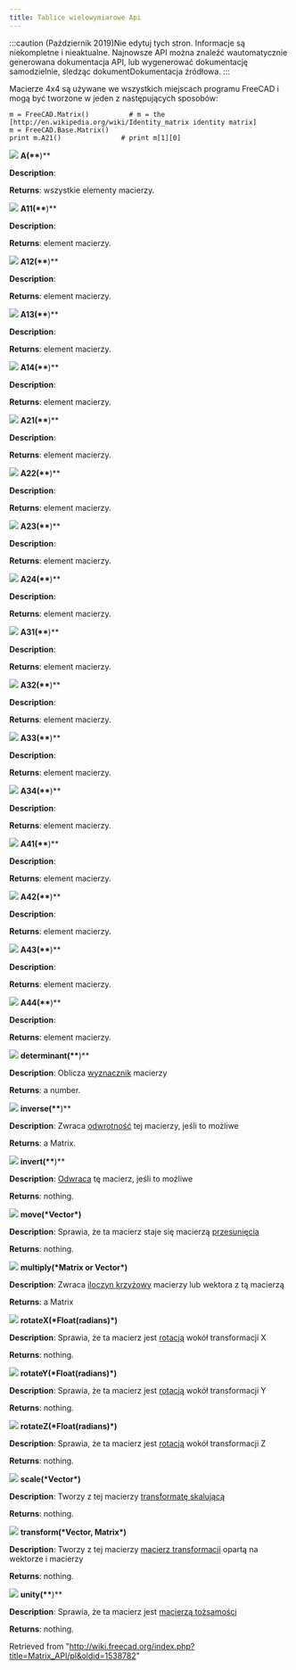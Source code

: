 ```yaml
---
title: Tablice wielowymiarowe Api
---
```


:::caution
(Październik 2019)Nie edytuj tych stron. Informacje są niekompletne i nieaktualne. Najnowsze API można znaleźć wautomatycznie generowana dokumentacja API, lub wygenerować dokumentację samodzielnie, śledząc dokumentDokumentacja źródłowa.
:::

Macierze 4x4 są używane we wszystkich miejscach programu FreeCAD i mogą być tworzone w jeden z następujących sposobów:

```
m = FreeCAD.Matrix()          # m = the [http://en.wikipedia.org/wiki/Identity_matrix identity matrix]
m = FreeCAD.Base.Matrix()
print m.A21()               # print m[1][0]

```

![](/images/Method.png) **A(\*\***)\*\*

**Description**:

**Returns**: wszystkie elementy macierzy.

![](/images/Method.png) **A11(\*\***)\*\*

**Description**:

**Returns**: element macierzy.

![](/images/Method.png) **A12(\*\***)\*\*

**Description**:

**Returns**: element macierzy.

![](/images/Method.png) **A13(\*\***)\*\*

**Description**:

**Returns**: element macierzy.

![](/images/Method.png) **A14(\*\***)\*\*

**Description**:

**Returns**: element macierzy.

![](/images/Method.png) **A21(\*\***)\*\*

**Description**:

**Returns**: element macierzy.

![](/images/Method.png) **A22(\*\***)\*\*

**Description**:

**Returns**: element macierzy.

![](/images/Method.png) **A23(\*\***)\*\*

**Description**:

**Returns**: element macierzy.

![](/images/Method.png) **A24(\*\***)\*\*

**Description**:

**Returns**: element macierzy.

![](/images/Method.png) **A31(\*\***)\*\*

**Description**:

**Returns**: element macierzy.

![](/images/Method.png) **A32(\*\***)\*\*

**Description**:

**Returns**: element macierzy.

![](/images/Method.png) **A33(\*\***)\*\*

**Description**:

**Returns**: element macierzy.

![](/images/Method.png) **A34(\*\***)\*\*

**Description**:

**Returns**: element macierzy.

![](/images/Method.png) **A41(\*\***)\*\*

**Description**:

**Returns**: element macierzy.

![](/images/Method.png) **A42(\*\***)\*\*

**Description**:

**Returns**: element macierzy.

![](/images/Method.png) **A43(\*\***)\*\*

**Description**:

**Returns**: element macierzy.

![](/images/Method.png) **A44(\*\***)\*\*

**Description**:

**Returns**: element macierzy.

![](/images/Method.png) **determinant(\*\***)\*\*

**Description**: Oblicza [wyznacznik](http://en.wikipedia.org/wiki/Determinant) macierzy

**Returns**: a number.

![](/images/Method.png) **inverse(\*\***)\*\*

**Description**: Zwraca [odwrotność](http://en.wikipedia.org/wiki/Inverse_matrix) tej macierzy, jeśli to możliwe

**Returns**: a Matrix.

![](/images/Method.png) **invert(\*\***)\*\*

**Description**: [Odwraca](http://en.wikipedia.org/wiki/Inverse_matrix) tę macierz, jeśli to możliwe

**Returns**: nothing.

![](/images/Method.png) **move(\***Vector**\*)**

**Description**: Sprawia, że ta macierz staje się macierzą [przesunięcia](http://en.wikipedia.org/wiki/Translation_%28geometry%29)

**Returns**: nothing.

![](/images/Method.png) **multiply(\***Matrix or Vector**\*)**

**Description**: Zwraca [iloczyn krzyżowy](http://en.wikipedia.org/wiki/Cross_product) macierzy lub wektora z tą macierzą

**Returns**: a Matrix

![](/images/Method.png) **rotateX(\***Float(radians)**\*)**

**Description**: Sprawia, że ta macierz jest [rotacją](http://en.wikipedia.org/wiki/Rotation_%28mathematics%29) wokół transformacji X

**Returns**: nothing.

![](/images/Method.png) **rotateY(\***Float(radians)**\*)**

**Description**: Sprawia, że ta macierz jest [rotacją](http://en.wikipedia.org/wiki/Rotation_%28mathematics%29) wokół transformacji Y

**Returns**: nothing.

![](/images/Method.png) **rotateZ(\***Float(radians)**\*)**

**Description**: Sprawia, że ta macierz jest [rotacją](http://en.wikipedia.org/wiki/Rotation_%28mathematics%29) wokół transformacji Z

**Returns**: nothing.

![](/images/Method.png) **scale(\***Vector**\*)**

**Description**: Tworzy z tej macierzy [transformatę skalującą](http://en.wikipedia.org/wiki/Scaling_matrix)

**Returns**: nothing.

![](/images/Method.png) **transform(\***Vector, Matrix**\*)**

**Description**: Tworzy z tej macierzy [macierz transformacji](http://en.wikipedia.org/wiki/Transformation_matrix) opartą na wektorze i macierzy

**Returns**: nothing.

![](/images/Method.png) **unity(\*\***)\*\*

**Description**: Sprawia, że ta macierz jest [macierzą tożsamości](http://en.wikipedia.org/wiki/Identity_matrix)

**Returns**: nothing.

Retrieved from "<http://wiki.freecad.org/index.php?title=Matrix_API/pl&oldid=1538782>"

